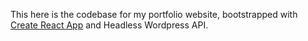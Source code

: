 This here is the codebase for my portfolio website, bootstrapped with [Create React App](https://github.com/facebook/create-react-app) and Headless Wordpress API.
